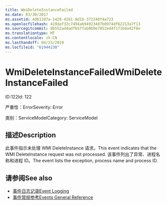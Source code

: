 ```yaml
---
title: WmiDeleteInstanceFailed
ms.date: 03/30/2017
ms.assetid: 4d61107a-1428-4281-8d1b-372240f4a723
ms.openlocfilehash: 419daf32c7494a694923407b0974df62213a7f13
ms.sourcegitcommit: 9b552addadfb57fab0b9e7852ed4f1f1b8a42f8e
ms.translationtype: MT
ms.contentlocale: zh-CN
ms.lasthandoff: 04/23/2019
ms.locfileid: "61944230"
---
```

# <a name="wmideleteinstancefailed"></a><span data-ttu-id="8a9bc-102">WmiDeleteInstanceFailed</span><span class="sxs-lookup"><span data-stu-id="8a9bc-102">WmiDeleteInstanceFailed</span></span>
<span data-ttu-id="8a9bc-103">ID:122</span><span class="sxs-lookup"><span data-stu-id="8a9bc-103">Id: 122</span></span>  
  
 <span data-ttu-id="8a9bc-104">严重性：Error</span><span class="sxs-lookup"><span data-stu-id="8a9bc-104">Severity: Error</span></span>  
  
 <span data-ttu-id="8a9bc-105">类别：ServiceModel</span><span class="sxs-lookup"><span data-stu-id="8a9bc-105">Category: ServiceModel</span></span>  
  
## <a name="description"></a><span data-ttu-id="8a9bc-106">描述</span><span class="sxs-lookup"><span data-stu-id="8a9bc-106">Description</span></span>  
 <span data-ttu-id="8a9bc-107">此事件指示未处理 WMI DeleteInstance 请求。</span><span class="sxs-lookup"><span data-stu-id="8a9bc-107">This event indicates that the WMI DeleteInstance request was not processed.</span></span> <span data-ttu-id="8a9bc-108">该事件列出了异常、进程名称和进程 ID。</span><span class="sxs-lookup"><span data-stu-id="8a9bc-108">The event lists the exception, process name and process ID.</span></span>  
  
## <a name="see-also"></a><span data-ttu-id="8a9bc-109">请参阅</span><span class="sxs-lookup"><span data-stu-id="8a9bc-109">See also</span></span>

- [<span data-ttu-id="8a9bc-110">事件日志记录</span><span class="sxs-lookup"><span data-stu-id="8a9bc-110">Event Logging</span></span>](../../../../../docs/framework/wcf/diagnostics/event-logging/index.md)
- [<span data-ttu-id="8a9bc-111">事件常规参考</span><span class="sxs-lookup"><span data-stu-id="8a9bc-111">Events General Reference</span></span>](../../../../../docs/framework/wcf/diagnostics/event-logging/events-general-reference.md)
